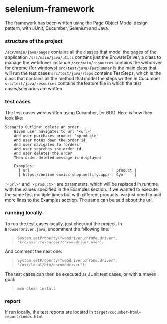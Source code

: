 # selenium-framework
The framework has been written using the Page Object Model design pattern, with JUnit, Cucumber, Selenium and Java.

### structure of the project
`/scr/main/java/pages` contains all the classes that model the pages of the application
`/src/main/java/utils` contains just the BrowserDriver, a class to manage the webdriver instance
`/src/main/resources` contains the webdriver for chrome (for windows)
`src/test/java/TestRunner` is the main class that will run the test cases
`src/test/java/steps` contains TestSteps, which is the class that contains all the method that model the steps written in Cucumber
`src/test/java/resources` contains the feature file in which the test cases/scenarios are written

### test cases
The test cases were written using Cucumber, for BDD. Here is how they look like:

```cucumber
Scenario Outline: delete an order
    Given user navigates to url '<url>'
    And user purchases product '<product>'
    And user notes down the order id
    And user navigates to 'orders'
    And user searches the order id
    And user deletes the order
    Then order deleted message is displayed

    Examples:
      | url                                     | product |
      | https://online-comics-shop.netlify.app/ | Gyo     |
```

`'<url>'` and `'<product>'` are parameters, which will be replaced in runtime with the values specified in the Examples section.
If we wanted to execute the same test multiple times but with different products, we just need to add more lines to the Examples section. The same can be said about the url.

### running locally
To run the test cases locally, just checkout the project.
In `BrowserDriver.java`, uncomment the following line:
> `System.setProperty("webdriver.chrome.driver", "src/main/resources/chromedriver.exe");`

And comment the next one:
> `System.setProperty("webdriver.chrome.driver", "/usr/local/bin/chromedriver");`

The test cases can then be executed as JUnit test cases, or with a maven goal:
> `mvn clean install`

### report
If run locally, the test reports are located in `target/cucumber-html-report/index.html`
